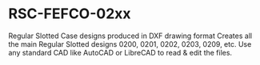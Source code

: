 # RSC-FEFCO-02xx
Regular Slotted Case designs produced in DXF drawing format
Creates all the main Regular Slotted designs 0200, 0201, 0202, 0203, 0209, etc.
Use any standard CAD like AutoCAD or LibreCAD to read & edit the files.
